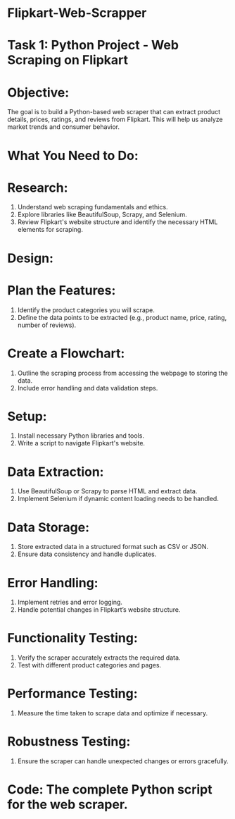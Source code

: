 # Flipkart-Web-Scrapper
# Task 1: Python Project - Web Scraping on Flipkart
# Objective:
The goal is to build a Python-based web scraper that can extract product details, prices, ratings, and reviews from Flipkart. This will help us analyze market trends and consumer behavior.
# What You Need to Do:
# Research:
1. Understand web scraping fundamentals and ethics.
2. Explore libraries like BeautifulSoup, Scrapy, and Selenium.
3. Review Flipkart's website structure and identify the necessary HTML elements for scraping.
# Design:
# Plan the Features:
1. Identify the product categories you will scrape.
2. Define the data points to be extracted (e.g., product name, price, rating, number of reviews).
# Create a Flowchart:
1. Outline the scraping process from accessing the webpage to storing the data.
2. Include error handling and data validation steps.
# Setup:
1. Install necessary Python libraries and tools.
2. Write a script to navigate Flipkart's website.
# Data Extraction:
1. Use BeautifulSoup or Scrapy to parse HTML and extract data.
2. Implement Selenium if dynamic content loading needs to be handled.
# Data Storage:
1. Store extracted data in a structured format such as CSV or JSON.
2. Ensure data consistency and handle duplicates.
# Error Handling:
1. Implement retries and error logging.
2. Handle potential changes in Flipkart’s website structure.
# Functionality Testing:
1. Verify the scraper accurately extracts the required data.
2. Test with different product categories and pages.
# Performance Testing:
1. Measure the time taken to scrape data and optimize if necessary.
# Robustness Testing:
1. Ensure the scraper can handle unexpected changes or errors gracefully.
 
# Code: The complete Python script for the web scraper.
